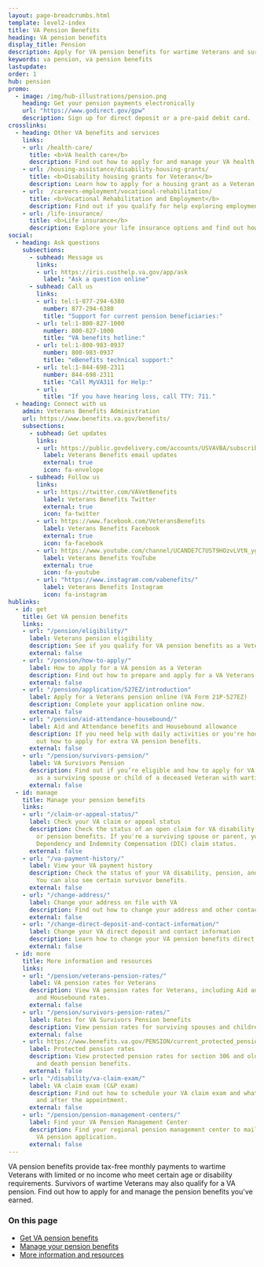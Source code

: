 ```yaml
---
layout: page-breadcrumbs.html
template: level2-index
title: VA Pension Benefits
heading: VA pension benefits
display_title: Pension
description: Apply for VA pension benefits for wartime Veterans and survivors with limited or no income who meet certain age and disability requirements. Find out if you're eligible for monthly payments, view VA pension rates for Veterans and survivors, and apply now.
keywords: va pension, va pension benefits
lastupdate:
order: 1
hub: pension
promo:
  - image: /img/hub-illustrations/pension.png
    heading: Get your pension payments electronically
    url: "https://www.godirect.gov/gpw"
    description: Sign up for direct deposit or a pre-paid debit card.
crosslinks:
  - heading: Other VA benefits and services
    links:
    - url: /health-care/
      title: <b>VA health care</b>
      description: Find out how to apply for and manage your VA health care benefits.
    - url: /housing-assistance/disability-housing-grants/
      title: <b>Disability housing grants for Veterans</b>
      description: Learn how to apply for a housing grant as a Veteran or service member with a service-connected disability.
    - url:  /careers-employment/vocational-rehabilitation/
      title: <b>Vocational Rehabilitation and Employment</b>
      description: Find out if you qualify for help exploring employment options, any training you may need, and other voc rehab services.
    - url: /life-insurance/
      title: <b>Life insurance</b>
      description: Explore your life insurance options and find out how to apply as a service member, Veteran, or family member.
social:
  - heading: Ask questions
    subsections:
      - subhead: Message us
        links:
        - url: https://iris.custhelp.va.gov/app/ask
          label: "Ask a question online"
      - subhead: Call us
        links:
        - url: tel:1-877-294-6380
          number: 877-294-6380
          title: "Support for current pension beneficiaries:"
        - url: tel:1-800-827-1000
          number: 800-827-1000
          title: "VA benefits hotline:"
        - url: tel:1-800-983-0937
          number: 800-983-0937
          title: "eBenefits technical support:"
        - url: tel:1-844-698-2311
          number: 844-698-2311
          title: "Call MyVA311 for Help:"
        - url:
          title: "If you have hearing loss, call TTY: 711."
  - heading: Connect with us
    admin: Veterans Benefits Administration
    url: https://www.benefits.va.gov/benefits/
    subsections:
      - subhead: Get updates
        links:
        - url: https://public.govdelivery.com/accounts/USVAVBA/subscriber/new
          label: Veterans Benefits email updates
          external: true
          icon: fa-envelope
      - subhead: Follow us
        links:
        - url: https://twitter.com/VAVetBenefits
          label: Veterans Benefits Twitter
          external: true
          icon: fa-twitter
        - url: https://www.facebook.com/VeteransBenefits
          label: Veterans Benefits Facebook
          external: true
          icon: fa-facebook
        - url: https://www.youtube.com/channel/UCANDE7C7UST9HOzvLVtN_yg
          label: Veterans Benefits YouTube
          external: true
          icon: fa-youtube
        - url: "https://www.instagram.com/vabenefits/"
          label: Veterans Benefits Instagram
          icon: fa-instagram
hublinks:
  - id: get
    title: Get VA pension benefits 
    links:
    - url: "/pension/eligibility/"
      label: Veterans pension eligibility
      description: See if you qualify for VA pension benefits as a Veteran.
      external: false
    - url: "/pension/how-to-apply/"
      label: How to apply for a VA pension as a Veteran
      description: Find out how to prepare and apply for a VA Veterans pension.
      external: false
    - url: "/pension/application/527EZ/introduction"
      label: Apply for a Veterans pension online (VA Form 21P-527EZ)
      description: Complete your application online now.
      external: false
    - url: "/pension/aid-attendance-housebound/"
      label: Aid and Attendance benefits and Housebound allowance
      description: If you need help with daily activities or you're housebound, find
        out how to apply for extra VA pension benefits.
      external: false
    - url: "/pension/survivors-pension/"
      label: VA Survivors Pension
      description: Find out if you’re eligible and how to apply for VA pension benefits
        as a surviving spouse or child of a deceased Veteran with wartime service.
      external: false
  - id: manage
    title: Manage your pension benefits
    links:
    - url: "/claim-or-appeal-status/"
      label: Check your VA claim or appeal status
      description: Check the status of an open claim for VA disability compensation
        or pension benefits. If you're a surviving spouse or parent, you can view your
        Dependency and Indemnity Compensation (DIC) claim status.
      external: false
    - url: "/va-payment-history/"
      label: View your VA payment history
      description: Check the status of your VA disability, pension, and education payments.
        You can also see certain survivor benefits.
      external: false
    - url: "/change-address/"
      label: Change your address on file with VA
      description: Find out how to change your address and other contact information in your VA.gov profile. This will update your information across several VA benefits and services.
      external: false
    - url: "/change-direct-deposit-and-contact-information/"
      label: Change your VA direct deposit and contact information
      description: Learn how to change your VA pension benefits direct deposit information online.
      external: false
  - id: more
    title: More information and resources
    links:
    - url: "/pension/veterans-pension-rates/"
      label: VA pension rates for Veterans
      description: View VA pension rates for Veterans, including Aid and Attendance
        and Housebound rates.
      external: false
    - url: "/pension/survivors-pension-rates/"
      label: Rates for VA Survivors Pension benefits
      description: View pension rates for surviving spouses and children.
      external: false
    - url: https://www.benefits.va.gov/PENSION/current_protected_pension_rate_tables.asp
      label: Protected pension rates
      description: View protected pension rates for section 306 and old law VA disability
        and death pension benefits.
      external: false
    - url: "/disability/va-claim-exam/"
      label: VA claim exam (C&P exam)
      description: Find out how to schedule your VA claim exam and what to expect during
        and after the appointment.
      external: false
    - url: "/pension/pension-management-centers/"
      label: Find your VA Pension Management Center
      description: Find your regional pension management center to mail or fax your
        VA pension application.
      external: false
---
```


<p class="va-introtext">
VA pension benefits provide tax-free monthly payments to wartime Veterans with limited or no income who meet certain age or disability requirements. Survivors of wartime Veterans may also qualify for a VA pension. Find out how to apply for and manage the pension benefits you've earned.
</p>

<h3>On this page</h3>

<ul>
  <li><a href="#get">Get VA pension benefits</a></li>
  <li><a href="#manage">Manage your pension benefits</a></li>
  <li><a href="#more">More information and resources</a></li>
</ul>
